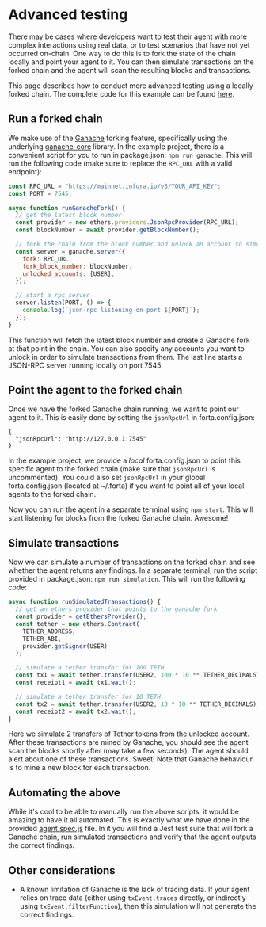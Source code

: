 # Advanced testing

There may be cases where developers want to test their agent with more complex interactions using real data, or to test scenarios that have not yet occurred on-chain. One way to do this is to fork the state of the chain locally and point your agent to it. You can then simulate transactions on the forked chain and the agent will scan the resulting blocks and transactions.

This page describes how to conduct more advanced testing using a locally forked chain. The complete code for this example can be found [here](https://github.com/forta-protocol/forta-agent-examples/tree/master/advanced-testing-js).

## Run a forked chain

We make use of the [Ganache](https://trufflesuite.com/ganache/) forking feature, specifically using the underlying [ganache-core](https://www.npmjs.com/package/ganache-core) library. In the example project, there is a convenient script for you to run in package.json: `npm run ganache`. This will run the following code (make sure to replace the `RPC_URL` with a valid endpoint):

```javascript
const RPC_URL = "https://mainnet.infura.io/v3/YOUR_API_KEY";
const PORT = 7545;

async function runGanacheFork() {
  // get the latest block number
  const provider = new ethers.providers.JsonRpcProvider(RPC_URL);
  const blockNumber = await provider.getBlockNumber();

  // fork the chain from the block number and unlock an account to simulate transactions from
  const server = ganache.server({
    fork: RPC_URL,
    fork_block_number: blockNumber,
    unlocked_accounts: [USER],
  });

  // start a rpc server
  server.listen(PORT, () => {
    console.log(`json-rpc listening on port ${PORT}`);
  });
}
```

This function will fetch the latest block number and create a Ganache fork at that point in the chain. You can also specify any accounts you want to unlock in order to simulate transactions from them. The last line starts a JSON-RPC server running locally on port 7545.

## Point the agent to the forked chain

Once we have the forked Ganache chain running, we want to point our agent to it. This is easily done by setting the `jsonRpcUrl` in forta.config.json:

```
{
  "jsonRpcUrl": "http://127.0.0.1:7545"
}
```

In the example project, we provide a _local_ forta.config.json to point this specific agent to the forked chain (make sure that `jsonRpcUrl` is uncommented). You could also set `jsonRpcUrl` in your global forta.config.json (located at ~/.forta) if you want to point all of your local agents to the forked chain.

Now you can run the agent in a separate terminal using `npm start`. This will start listening for blocks from the forked Ganache chain. Awesome!

## Simulate transactions

Now we can simulate a number of transactions on the forked chain and see whether the agent returns any findings. In a separate terminal, run the script provided in package.json: `npm run simulation`. This will run the following code:

```javascript
async function runSimulatedTransactions() {
  // get an ethers provider that points to the ganache fork
  const provider = getEthersProvider();
  const tether = new ethers.Contract(
    TETHER_ADDRESS,
    TETHER_ABI,
    provider.getSigner(USER)
  );

  // simulate a tether transfer for 100 TETH
  const tx1 = await tether.transfer(USER2, 100 * 10 ** TETHER_DECIMALS);
  const receipt1 = await tx1.wait();

  // simulate a tether transfer for 10 TETH
  const tx2 = await tether.transfer(USER2, 10 * 10 ** TETHER_DECIMALS);
  const receipt2 = await tx2.wait();
}
```

Here we simulate 2 transfers of Tether tokens from the unlocked account. After these transactions are mined by Ganache, you should see the agent scan the blocks shortly after (may take a few seconds). The agent should alert about one of these transactions. Sweet! Note that Ganache behaviour is to mine a new block for each transaction.

## Automating the above

While it's cool to be able to manually run the above scripts, it would be amazing to have it all automated. This is exactly what we have done in the provided [agent.spec.js](https://github.com/forta-protocol/forta-agent-examples/blob/master/advanced-testing-js/src/agent.spec.js) file. In it you will find a Jest test suite that will fork a Ganache chain, run simulated transactions and verify that the agent outputs the correct findings.

## Other considerations

- A known limitation of Ganache is the lack of tracing data. If your agent relies on trace data (either using `txEvent.traces` directly, or indirectly using `txEvent.filterFunction`), then this simulation will not generate the correct findings.
